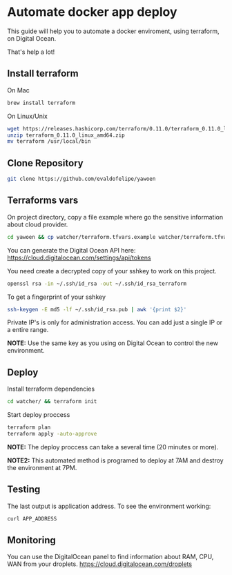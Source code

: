 # Automate docker app deploy

This guide will help you to automate a docker enviroment, using terraform, on Digital Ocean.

That's help a lot!

## Install terraform

On Mac
```bash
brew install terraform
```
On Linux/Unix
```bash
wget https://releases.hashicorp.com/terraform/0.11.0/terraform_0.11.0_linux_amd64.zip 
unzip terraform_0.11.0_linux_amd64.zip
mv terraform /usr/local/bin 
```
## Clone Repository
```bash
git clone https://github.com/evaldofelipe/yawoen
```

## Terraforms vars
On project directory, copy a file example where go the sensitive information about cloud provider.

```bash
cd yawoen && cp watcher/terraform.tfvars.example watcher/terraform.tfvars
```

You can generate the Digital Ocean API here:
https://cloud.digitalocean.com/settings/api/tokens

You need create a decrypted copy of your sshkey to work on this project.
```bash
openssl rsa -in ~/.ssh/id_rsa -out ~/.ssh/id_rsa_terraform
```
To get a fingerprint of your sshkey
```bash
ssh-keygen -E md5 -lf ~/.ssh/id_rsa.pub | awk '{print $2}'
```
Private IP's is only for administration access. You can add just a single IP or a entire range.

**NOTE:** Use the same key as you using on Digital Ocean to control the new environment.

## Deploy
Install terraform dependencies
```bash
cd watcher/ && terraform init
```
Start deploy proccess
```bash
terraform plan
terraform apply -auto-approve
```
**NOTE:** The deploy proccess can take a several time (20 minutes or more). 

**NOTE2:** This automated method is programed to deploy at 7AM and destroy the environment at 7PM.

## Testing
The last output is application address. To see the environment working:
```bash
curl APP_ADDRESS
```
## Monitoring
You can use the DigitalOcean panel to find information about RAM, CPU, WAN from your droplets.
https://cloud.digitalocean.com/droplets


